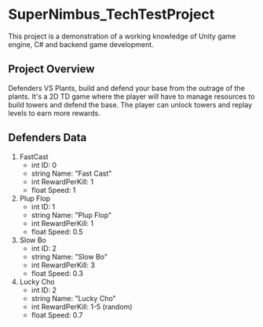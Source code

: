 # SuperNimbus_TechTestProject
 This project is a demonstration of a working knowledge of Unity game engine, C# and backend game development.

## Project Overview
 Defenders VS Plants, build and defend your base from the outrage of the plants.
 It's a 2D TD game where the player will have to manage resources to build towers and defend the base.
 The player can unlock towers and replay levels to earn more rewards.
 
## Defenders Data
1. FastCast
   - int ID: 0
   - string Name: "Fast Cast"
   - int RewardPerKill: 1
   - float Speed: 1
2. Plup Flop
   - int ID: 1
   - string Name: "Plup Flop"
   - int RewardPerKill: 1
   - float Speed: 0.5 
3. Slow Bo
   - int ID: 2
   - string Name: "Slow Bo"
   - int RewardPerKill: 3
   - float Speed: 0.3 
4. Lucky Cho
   - int ID: 2
   - string Name: "Lucky Cho"
   - int RewardPerKill: 1-5 (random)
   - float Speed: 0.7 
